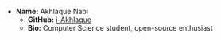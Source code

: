 
- **Name:** Akhlaque Nabi
  - **GitHub:** [i-Akhlaque](https://github.com/i-Akhlaque)
  - **Bio:** Computer Science student, open-source enthusiast

